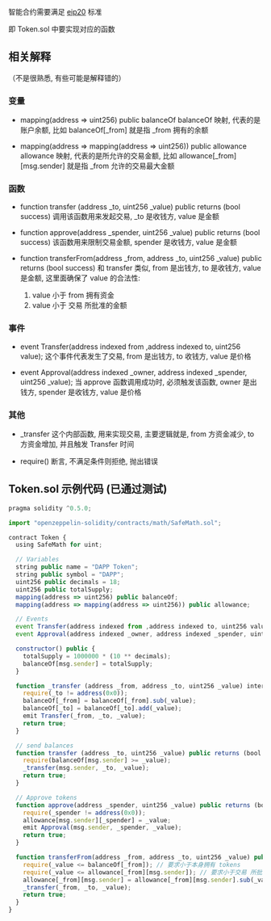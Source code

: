 智能合约需要满足 [eip20](https://github.com/ethereum/EIPs/blob/master/EIPS/eip-20.md) 标准

即 Token.sol 中要实现对应的函数

## 相关解释

（不是很熟悉, 有些可能是解释错的）

### 变量 
* mapping(address => uint256) public balanceOf
balanceOf 映射, 代表的是账户余额, 比如 balanceOf[_from] 就是指 _from 拥有的余额

* mapping(address => mapping(address => uint256)) public allowance
allowance 映射, 代表的是所允许的交易金额, 比如 allowance[_from][msg.sender] 就是指 _from 允许的交易最大金额

### 函数

* function transfer (address _to, uint256 _value) public returns (bool success)
调用该函数用来发起交易, _to 是收钱方, value 是金额

* function approve(address _spender, uint256 _value) public returns (bool success)
该函数用来限制交易金额, spender 是收钱方, value 是金额

* function transferFrom(address _from, address _to, uint256 _value) public returns (bool success)
和 transfer 类似, from 是出钱方, to 是收钱方, value 是金额, 这里面确保了 value 的合法性: 
  1. value 小于 from 拥有资金
  2. value 小于 交易 所批准的金额

### 事件

* event Transfer(address indexed from ,address indexed to, uint256 value);
这个事件代表发生了交易, from 是出钱方, to 收钱方, value 是价格

* event Approval(address indexed _owner, address indexed _spender, uint256 _value);
当 approve 函数调用成功时, 必须触发该函数, owner 是出钱方, spender 是收钱方, value 是价格

### 其他

* _transfer 
这个内部函数, 用来实现交易, 主要逻辑就是, from 方资金减少, to 方资金增加, 并且触发 Transfer 时间

* require()
断言, 不满足条件则拒绝, 抛出错误

## Token.sol 示例代码 (已通过测试)

```js
pragma solidity ^0.5.0;

import "openzeppelin-solidity/contracts/math/SafeMath.sol";

contract Token {
  using SafeMath for uint;

  // Variables  
  string public name = "DAPP Token";
  string public symbol = "DAPP";
  uint256 public decimals = 18;
  uint256 public totalSupply;
  mapping(address => uint256) public balanceOf;
  mapping(address => mapping(address => uint256)) public allowance;

  // Events
  event Transfer(address indexed from ,address indexed to, uint256 value);
  event Approval(address indexed _owner, address indexed _spender, uint256 _value);

  constructor() public {
    totalSupply = 1000000 * (10 ** decimals);
    balanceOf[msg.sender] = totalSupply;
  }

  function _transfer (address _from, address _to, uint256 _value) internal returns (bool success) {
    require(_to != address(0x0));
    balanceOf[_from] = balanceOf[_from].sub(_value);
    balanceOf[_to] = balanceOf[_to].add(_value);
    emit Transfer(_from, _to, _value);
    return true;
  }

  // send balances
  function transfer (address _to, uint256 _value) public returns (bool success) {
    require(balanceOf[msg.sender] >= _value);
    _transfer(msg.sender, _to, _value);
    return true;
  }

  // Approve tokens
  function approve(address _spender, uint256 _value) public returns (bool success) {
    require(_spender != address(0x0));
    allowance[msg.sender][_spender] = _value;
    emit Approval(msg.sender, _spender, _value);
    return true;
  }

  function transferFrom(address _from, address _to, uint256 _value) public returns (bool success) {
    require(_value <= balanceOf[_from]); // 要求小于本身拥有 tokens
    require(_value <= allowance[_from][msg.sender]); // 要求小于交易 所批准的 tokens
    allowance[_from][msg.sender] = allowance[_from][msg.sender].sub(_value);
    _transfer(_from, _to, _value);
    return true;
  }
}
```